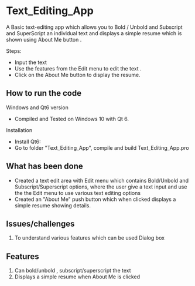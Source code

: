 # Text_Editing_App
A Basic text-editing app which allows you to Bold / Unbold and Subscript and SuperScript an individual text and displays a simple resume which is shown using About Me button .

Steps:
* Input the text 
* Use the features from the Edit menu to edit the text .
* Click on the About Me button to display the resume.

## How to run the code
 Windows and Qt6 version
 * Compiled and Tested on Windows 10 with Qt 6.
 
 Installation
 * Install Qt6: 
 * Go to folder "Text_Editing_App", compile and build Text_Editing_App.pro 
## What has been done
* Created a text edit area with Edit menu which contains Bold/Unbold and Subscript/Superscript options, where the user give a text input and use the the Edit menu to use various text editing options
* Created an "About Me" push button which when clicked displays a simple resume showing details.

## Issues/challenges
1. To understand various features which can be used Dialog box 

## Features
1. Can bold/unbold , subscript/superscript the text
2. Displays a simple resume when About Me is clicked
